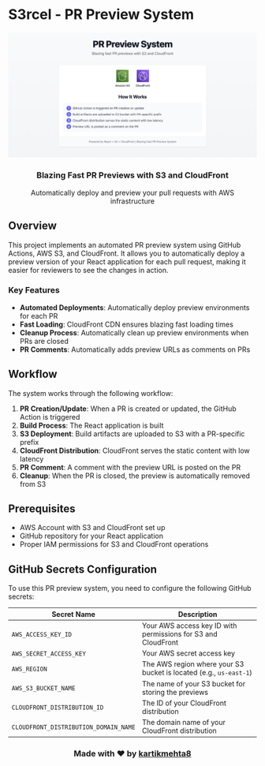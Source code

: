 # S3rcel - PR Preview System

<div align="center">
  <img src="src/assets/banner.png" alt="Banner">
  
  <h3>Blazing Fast PR Previews with S3 and CloudFront</h3>
  <p>Automatically deploy and preview your pull requests with AWS infrastructure</p>
</div>

## Overview

This project implements an automated PR preview system using GitHub Actions, AWS S3, and CloudFront. It allows you to automatically deploy a preview version of your React application for each pull request, making it easier for reviewers to see the changes in action.

### Key Features

- **Automated Deployments**: Automatically deploy preview environments for each PR
- **Fast Loading**: CloudFront CDN ensures blazing fast loading times
- **Cleanup Process**: Automatically clean up preview environments when PRs are closed
- **PR Comments**: Automatically adds preview URLs as comments on PRs

## Workflow

The system works through the following workflow:

1. **PR Creation/Update**: When a PR is created or updated, the GitHub Action is triggered
2. **Build Process**: The React application is built
3. **S3 Deployment**: Build artifacts are uploaded to S3 with a PR-specific prefix
4. **CloudFront Distribution**: CloudFront serves the static content with low latency
5. **PR Comment**: A comment with the preview URL is posted on the PR
6. **Cleanup**: When the PR is closed, the preview is automatically removed from S3

## Prerequisites

- AWS Account with S3 and CloudFront set up
- GitHub repository for your React application
- Proper IAM permissions for S3 and CloudFront operations

## GitHub Secrets Configuration

To use this PR preview system, you need to configure the following GitHub secrets:

| Secret Name | Description |
|-------------|-------------|
| `AWS_ACCESS_KEY_ID` | Your AWS access key ID with permissions for S3 and CloudFront |
| `AWS_SECRET_ACCESS_KEY` | Your AWS secret access key |
| `AWS_REGION` | The AWS region where your S3 bucket is located (e.g., `us-east-1`) |
| `AWS_S3_BUCKET_NAME` | The name of your S3 bucket for storing the previews |
| `CLOUDFRONT_DISTRIBUTION_ID` | The ID of your CloudFront distribution |
| `CLOUDFRONT_DISTRIBUTION_DOMAIN_NAME` | The domain name of your CloudFront distribution |

<h3>
  <p align="center">
     Made with ❤️ by <a href="https://www.mrmehta.in">kartikmehta8</a>
  </p>
</h3>
